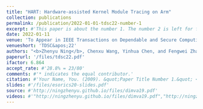 ```yaml
---
title: "HART: Hardware-assisted Kernel Module Tracing on Arm"
collection: publications
permalink: /publication/2022-01-01-tdsc22-number-1
excerpt: #'This paper is about the number 1. The number 2 is left for future work.'
date: 2022-01-11
venue: 'To Appear in IEEE Transactions on Dependable and Secure Computing'
venueshort: 'TDSC&apos;22'
authors: "<b>Zhenyu Ning</b>, Chenxu Wang, Yinhua Chen, and Fengwei Zhang"
paperurl: '/files/tdsc22.pdf'
ifactor: 6.864
accept_rate: #'28.8% = 23/80'
comments: #'* indicates the equal contributor.'
citation: #'Your Name, You. (2009). &quot;Paper Title Number 1.&quot; <i>Journal 1</i>. 1(1).'
slides: #'/files/esorics20-slides.pdf'
source: #'http://ningzhenyu.github.io/files/dimva19.pdf'
videos: #'"http://ningzhenyu.github.io/files/dimva19.pdf","http://ningzhenyu.github.io/files/dimva19.pdf"'
---
```

